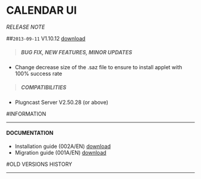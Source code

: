 # CALENDAR UI
*RELEASE NOTE*

##`2013-09-11` V1.10.12 [download](https://github.com/innes-labs/archives/downloads/applets/calendar-ui-V1.10.12/calendar-ui-V1.10.12.saz)
>##### **BUG FIX, NEW FEATURES, MINOR UPDATES**
- Change decrease size of the .saz file to ensure to install applet with 100% success rate
>##### **COMPATIBILITIES**
- Plugncast Server V2.50.28 (or above)

#INFORMATION
***********************************************************************
#### **DOCUMENTATION**
- Installation guide (002A/EN) [download](https://github.com/innes-labs/archives/downloads/applets/calendar-ui-V1.10.12/CalendarUI-user-manual-002A_en.pdf)
- Migration guide  (001A/EN) [download](https://github.com/innes-labs/archives/downloads/applets/calendar-ui-V1.10.12/calendar-ui-migration-001A_en.pdf)

#OLD VERSIONS HISTORY
*********************************************************************************************************
